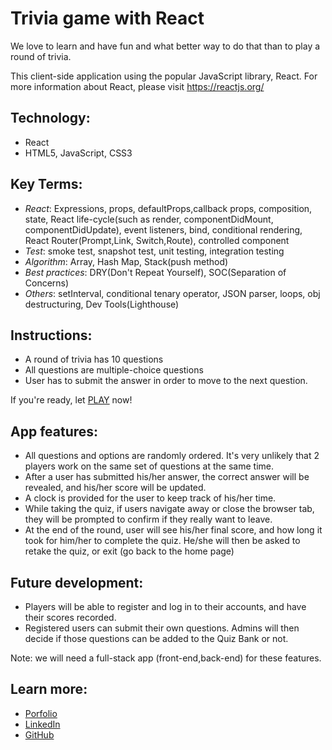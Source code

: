 # Trivia game with React

We love to learn and have fun and what better way to do that than to play a round of trivia. 

This client-side application using the popular JavaScript library, React. For more information about React, please visit https://reactjs.org/

## Technology:

* React
* HTML5, JavaScript, CSS3

## Key Terms:

* *React*: Expressions, props, defaultProps,callback props, composition, state, React life-cycle(such as render, componentDidMount, componentDidUpdate), event listeners, bind, conditional rendering, React Router(Prompt,Link, Switch,Route), controlled component
* *Test*: smoke test, snapshot test, unit testing, integration testing 
* *Algorithm*: Array, Hash Map, Stack(push method)
* *Best practices*: DRY(Don't Repeat Yourself), SOC(Separation of Concerns)
* *Others*: setInterval, conditional tenary operator, JSON parser, loops, obj destructuring, Dev Tools(Lighthouse)

## Instructions:

* A round of trivia has 10 questions
* All questions are multiple-choice questions 
* User has to submit the answer in order to move to the next question.

If you're ready, let [PLAY](https://quiz-app-react-three.vercel.app/) now!

## App features:

* All questions and options are randomly ordered. It's very unlikely that 2 players work on the same set of questions at the same time. 
* After a user has submitted his/her answer, the correct answer will be revealed, and his/her score will be updated.
* A clock is provided for the user to keep track of his/her time.
* While taking the quiz, if users navigate away or close the browser tab, they will be prompted to confirm if they really want to leave.
* At the end of the round, user will see his/her final score, and how long it took for him/her to complete the quiz. He/she will then be asked to retake the quiz, or exit (go back to the home page)

## Future development:

* Players will be able to register and log in to their accounts, and have their scores recorded. 
* Registered users can submit their own questions. Admins will then decide if those questions can be added to the Quiz Bank or not.

Note: we will need a full-stack app (front-end,back-end) for these features.

## Learn more:

* [Porfolio](https://dluu-developer.vercel.app/)
* [LinkedIn](https://www.linkedin.com/in/luuduy90/)
* [GitHub](https://github.com/DuyLuu90)
